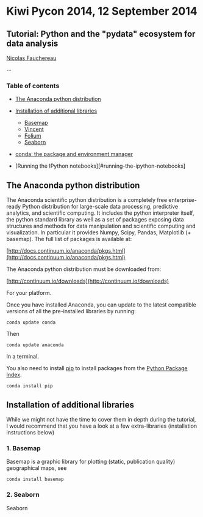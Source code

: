 # Kiwi Pycon 2014, 12 September 2014

## Tutorial: Python and the "pydata" ecosystem for data analysis

[Nicolas Fauchereau](Nicolas.Fauchereau@gmail.com)

--

### Table of contents

- [The Anaconda python distribution](#the-anaconda-python-distribution)
- [Installation of additional libraries](#installation-of-additional-libraries)
  - [Basemap](#basemap)
  - [Vincent](#vincent)
  - [Folium](#folium)
  - [Seaborn](#seaborn)
- [conda: the package and environment manager](#installation-of-additional-libraries)


 - [Running the IPython notebooks][#running-the-ipython-notebooks]

## The Anaconda python distribution

The Anaconda scientific python distribution is a completely free enterprise-ready Python distribution for large-scale data processing, predictive analytics, and scientific computing. It includes the python interpreter itself, the python standard library as well as a set of packages exposing data structures and methods for data manipulation and scientific computing and visualization. In particular it provides Numpy, Scipy, Pandas, Matplotlib (+ basemap). The full list of packages is available at:

[http://docs.continuum.io/anaconda/pkgs.html](http://docs.continuum.io/anaconda/pkgs.html)

The Anaconda python distribution must be downloaded from:

[http://continuum.io/downloads](http://continuum.io/downloads)

For your platform.

Once you have installed Anaconda, you can update to the latest compatible versions of all the pre-installed libraries by running:

```
conda update conda
```

Then

```
conda update anaconda
```

In a terminal.

You also need to install [pip](https://github.com/pypa/pip) to install packages from the [Python Package Index](http://pypi.python.org/pypi).

```
conda install pip
```

## Installation of additional libraries

While we might not have the time to cover them in depth during the tutorial, I would recommend that you have a look at a few extra-libraries (installation instructions below)

### 1. Basemap

Basemap is a graphic library for plotting (static, publication quality) geographical maps, see []()

```
conda install basemap
```

### 2. Seaborn

Seaborn
